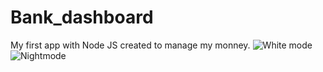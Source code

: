 # Bank_dashboard
My first app with Node JS created to manage my monney.
![White mode](https://user-images.githubusercontent.com/103429337/200199351-2d0532f1-55af-4f05-a007-fbaca594dc15.png)
![Nightmode](https://user-images.githubusercontent.com/103429337/200199352-df37aae9-1ec6-46da-9106-cacd0a8b0340.png)
